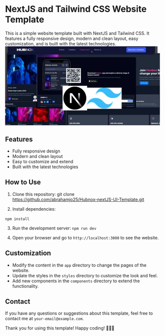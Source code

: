 # NextJS and Tailwind CSS Website Template

This is a simple website template built with NextJS and Tailwind CSS. It features a fully responsive design, modern and clean layout, easy customization, and is built with the latest technologies.
<br/>
![Website Template Preview](/public/images/preview.jpg)

## Features

- Fully responsive design
- Modern and clean layout
- Easy to customize and extend
- Built with the latest technologies

## How to Use

1. Clone this repository: git clone https://github.com/abrahamjo25/Hubnox-nextJS-UI-Template.git


2. Install dependencies:

```npm install```


3. Run the development server:
```npm run dev```



4. Open your browser and go to `http://localhost:3000` to see the website.

## Customization

- Modify the content in the `app` directory to change the pages of the website.
- Update the styles in the `styles` directory to customize the look and feel.
- Add new components in the `components` directory to extend the functionality.

## Contact

If you have any questions or suggestions about this template, feel free to contact me at `your-email@example.com`.

Thank you for using this template! Happy coding! 👩‍💻🚀
